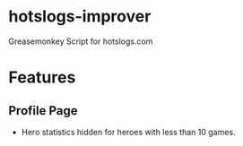 # hotslogs-improver

Greasemonkey Script for hotslogs.com

# Features

## Profile Page

* Hero statistics hidden for heroes with less than 10 games.
